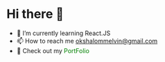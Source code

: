 <h1>Hi there 👋</h1>

- 🌱 I’m currently learning React.JS
- 📫 How to reach me okshalommelvin@gmail.com
- 🚀 Check out my <a href="https://melvin-shalom.github.io/Resume_Portfolio/" style="text-decoration: none; color: green;" target="_blank">PortFolio</a>
